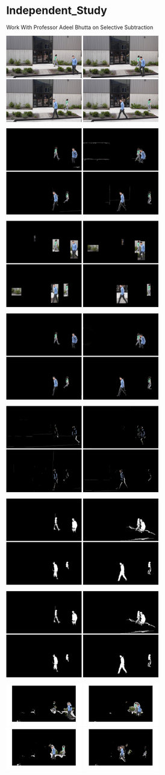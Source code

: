 # Independent_Study
Work With Professor Adeel Bhutta on Selective Subtraction

<p float="left">
  <img src = "https://github.com/bkhummel/Independent_Study/blob/master/Test_Files/Left/0240.jpeg" width = "200"/>
  <img src = "https://github.com/bkhummel/Independent_Study/blob/master/Test_Files/Left/0260.jpeg" width = "200" />
  <img src = "https://github.com/bkhummel/Independent_Study/blob/master/Test_Files/Left/0280.jpeg" width = "200" />
  <img src = "https://github.com/bkhummel/Independent_Study/blob/master/Test_Files/Left/0300.jpeg" width = "200" />
 
</p>


<p float="left">
  <img src = "https://github.com/bkhummel/Independent_Study/blob/master/Test_Files/MOG_test/0240.jpeg" width = "200"/>
  <img src = "https://github.com/bkhummel/Independent_Study/blob/master/Test_Files/MOG_test/0260.jpeg" width = "200" />
  <img src = "https://github.com/bkhummel/Independent_Study/blob/master/Test_Files/MOG_test/0280.jpeg" width = "200" />
  <img src = "https://github.com/bkhummel/Independent_Study/blob/master/Test_Files/MOG_test/0300.jpeg" width = "200" />
 
</p>

<p float="left">
  <img src="https://github.com/bkhummel/Independent_Study/blob/master/Test_Files/YOLO_Wall/0240.jpg" width="200" /> 
  <img src="https://github.com/bkhummel/Independent_Study/blob/master/Test_Files/YOLO_Wall/0260.jpg" width="200" />
  <img src="https://github.com/bkhummel/Independent_Study/blob/master/Test_Files/YOLO_Wall/0280.jpg" width="200" />
  <img src="https://github.com/bkhummel/Independent_Study/blob/master/Test_Files/YOLO_Wall/0300.jpg" width="200" />
 
</p>
<p float="left">
  <img src = "https://github.com/bkhummel/Independent_Study/blob/master/Test_Files/Cleaned_MOG_test/Cleaned_0240.jpg" width = "200"/>
  <img src = "https://github.com/bkhummel/Independent_Study/blob/master/Test_Files/Cleaned_MOG_test/Cleaned_0260.jpg" width = "200" />
  <img src = "https://github.com/bkhummel/Independent_Study/blob/master/Test_Files/Cleaned_MOG_test/Cleaned_0280.jpg" width = "200" />
  <img src = "https://github.com/bkhummel/Independent_Study/blob/master/Test_Files/Cleaned_MOG_test/Cleaned_0300.jpg" width = "200" />
 
</p>

<p float="left">
  <img src = "https://github.com/bkhummel/Independent_Study/blob/master/Test_Files/FD_Test/0240.jpeg" width = "200"/>
  <img src = "https://github.com/bkhummel/Independent_Study/blob/master/Test_Files/FD_Test/0260.jpeg" width = "200" />
  <img src = "https://github.com/bkhummel/Independent_Study/blob/master/Test_Files/FD_Test/0280.jpeg" width = "200" />
  <img src = "https://github.com/bkhummel/Independent_Study/blob/master/Test_Files/FD_Test/0300.jpeg" width = "200" />
 
</p>

<p float="left">
  <img src = "https://github.com/bkhummel/Independent_Study/blob/master/Test_Files/KNN_test/0240.jpg" width = "200"/>
  <img src = "https://github.com/bkhummel/Independent_Study/blob/master/Test_Files/KNN_test/0260.jpg" width = "200" />
  <img src = "https://github.com/bkhummel/Independent_Study/blob/master/Test_Files/KNN_test/0280.jpg" width = "200" />
  <img src = "https://github.com/bkhummel/Independent_Study/blob/master/Test_Files/KNN_test/0300.jpg" width = "200" />
 
</p>

<p float="left">
  <img src = "https://github.com/bkhummel/Independent_Study/blob/master/Test_Files/KNN_test/0240.jpg" width = "200"/>
  <img src = "https://github.com/bkhummel/Independent_Study/blob/master/Test_Files/KNN_test/0260.jpg" width = "200" />
  <img src = "https://github.com/bkhummel/Independent_Study/blob/master/Test_Files/KNN_test/0280.jpg" width = "200" />
  <img src = "https://github.com/bkhummel/Independent_Study/blob/master/Test_Files/KNN_test/0300.jpg" width = "200" />
 
</p>

<p float="left">
  <img src = "https://github.com/bkhummel/Independent_Study/blob/master/Test_Files/Kmeans_Test/0240.jpg" width = "200"/>
  <img src = "https://github.com/bkhummel/Independent_Study/blob/master/Test_Files/Kmeans_Test/0260.jpg" width = "200" />
  <img src = "https://github.com/bkhummel/Independent_Study/blob/master/Test_Files/Kmeans_Test/0280.jpg" width = "200" />
  <img src = "https://github.com/bkhummel/Independent_Study/blob/master/Test_Files/Kmeans_Test/0300.jpg" width = "200" />
 
</p>
